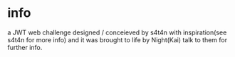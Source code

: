 # info

a JWT web challenge designed / conceieved by s4t4n with inspiration(see s4t4n for more info) and it was brought to life by Night(Kai) talk to them for further info.
